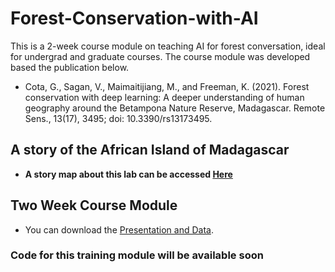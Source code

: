 # Forest-Conservation-with-AI #
This is a 2-week course module on teaching AI for forest conversation, ideal for undergrad and graduate courses. The course module was developed based the publication below. 

   - Cota, G., Sagan, V., Maimaitijiang, M., and Freeman, K. (2021). Forest conservation with deep learning: A deeper understanding of human geography around the Betampona Nature Reserve, Madagascar.  Remote Sens., 13(17), 3495; doi: 10.3390/rs13173495.

## A story of the African Island of Madagascar ##

  - **A story map about this lab can be accessed [Here](https://storymaps.arcgis.com/stories/1d494c409f1e4ee99dc7133d27ab957a)**

## Two Week Course Module ##
  - You can download the [Presentation and Data](https://drive.google.com/drive/folders/1AvJ5sL-pTz6B_Cc4B2KZIQacbrp8A3p3?usp=sharing).

### Code for this training module will be available soon

